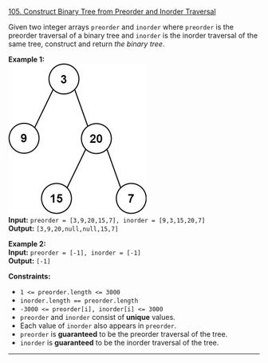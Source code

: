 [105. Construct Binary Tree from Preorder and Inorder Traversal](https://leetcode.com/problems/construct-binary-tree-from-preorder-and-inorder-traversal/)

Given two integer arrays `preorder` and `inorder` where `preorder` is the preorder traversal of a binary tree and `inorder` is the inorder traversal of the same tree, construct and return _the binary tree_.

**Example 1:**  
![](!assets/attachments/Pasted%20image%2020240227114630.png)  
**Input:** `preorder = [3,9,20,15,7], inorder = [9,3,15,20,7]`  
**Output:** `[3,9,20,null,null,15,7]`  

**Example 2:**  
**Input:** `preorder = [-1], inorder = [-1]`  
**Output:** `[-1]`  

**Constraints:**
- `1 <= preorder.length <= 3000`
- `inorder.length == preorder.length`
- `-3000 <= preorder[i], inorder[i] <= 3000`
- `preorder` and `inorder` consist of **unique** values.
- Each value of `inorder` also appears in `preorder`.
- `preorder` is **guaranteed** to be the preorder traversal of the tree.
- `inorder` is **guaranteed** to be the inorder traversal of the tree.

---


